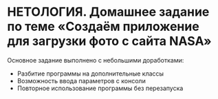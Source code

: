 # НЕТОЛОГИЯ. Домашнее задание по теме «Создаём приложение для загрузки фото с сайта NASA»

<p>Основное задание выполнено с небольшими доработками:</p>

- Разбитие программы на дополнительные классы
- Возможность ввода параметров с консоли
- Повторное использование программы без перезапуска